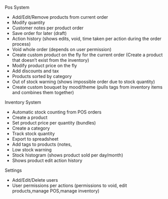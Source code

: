 Pos System
- Add/Edit/Remove products from current order 
- Modify quantity
- Customer notes per product order
- Save order for later (draft)
- Action history (shows edits, void, time taken per action during the order process)
- Void whole order (depends on user permission)
- Create custom product on the fly for the current order (Create a product that doesn’t exist from the inventory)
- Modify product price on the fly
- Add discounts and tax 
- Products sorted by category
- Out of stock warning (shows impossible order due to stock quantity)
- Create custom bouquet by mood/theme (pulls tags from inventory items and combines them together)

Inventory System
- Automatic stock counting from POS orders
- Create a product
- Set product price per quantity (bundles)
- Create a category
- Track stock quantity 
- Export to spreadsheet 
- Add tags to products (notes, 
- Low stock warning
- Stock histogram (shows product sold per day/month)
- Shows product edit action history

Settings
- Add/Edit/Delete users
- User permissions per actions (permissions to void, edit products,manage POS,manage inventory)